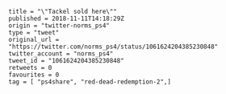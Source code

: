 ```
title = "\"Tackel sold here\""
published = 2018-11-11T14:18:29Z
origin = "twitter-norms_ps4"
type = "tweet"
original_url = "https://twitter.com/norms_ps4/status/1061624204385230848"
twitter_account = "norms_ps4"
tweet_id = "1061624204385230848"
retweets = 0
favourites = 0
tag = [ "ps4share", "red-dead-redemption-2",]
```

<p class='image'><img src='https://mnf.m17s.net/2018/11/11/DrulldcW4AMA2fl.jpg' alt=''></p>

